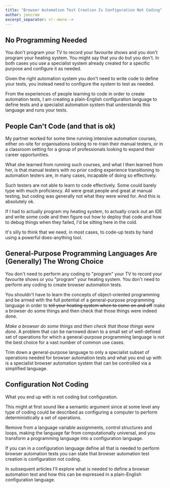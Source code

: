 ```yaml
---
title: "Browser Automation Test Creation Is Configuration Not Coding"
author: joncram
excerpt_separator: <!--more-->
---
```


## No Programming Needed 

You don't program your TV to record your favourite shows and you don't program your heating system. You might say that
you do but you don't. In both cases you use a specialist system already created for a specific purpose and configure 
it as needed.

Given the right automation system you don't need to write code to define your tests, you instead need to configure 
the system to test as needed.

From the experiences of people learning to code in order to create automation tests, I am creating a plain-English 
configuration language to define tests and a specialist automation system that understands this language and runs
your tests.

<!--more-->

## People Can't Code (and that is ok)

My partner worked for some time running intensive automation courses, either on-site for organisations looking to 
re-train their manual testers, or in a classroom setting for a group of professionals looking to expand their career 
opportunities.

What she learned from running such courses, and what I then learned from her, is that manual testers with no prior
coding experience transitioning to automation testers are, in many cases, incapable of doing so effectively.

Such testers are not able to learn to code effectively. Some could barely type with much proficiency. All were great 
people and great at manual testing, but coding was generally not what they were wired for. And this is absolutely ok.

If I had to actually program my heating system, to actually crack out an IDE and write some code and then figure out
how to deploy that code and how to debug things when they failed, I'd be sitting here in the cold.

It's silly to think that we need, in most cases, to code-up tests by hand using a powerful does-anything tool.

## General-Purpose Programming Languages Are (Generally) The Wrong Choice

You don't need to perform any coding to "program" your TV to record your favourite shows or you "program" your heating
system. You don't need to perform any coding to create browser automation tests.

You shouldn't have to learn the concepts of object-oriented programming and be armed with the full potential of a 
general-purpose programming language in order to ~~tell your heating system when to come on and off~~ make a browser 
do some things and then check that those things were indeed done.

*Make a browser do some things and then check that those things were done*. A problem that can be narrowed down to a
small set of well-defined set of operations for which a general-purpose programming language is not the best choice 
for a vast number of common use cases.

Trim down a general-purpose language to only a specialist subset of operations needed for browser automation tests and
what you end up with is a specialist browser automation system that can be controlled via a simplified language.

## Configuration Not Coding

What you end up with is not coding but configuration. 

This might at first sound like a semantic argument since at some level any type of coding could be described as 
configuring a computer to perform deterministically a set of operations.

Remove from a language variable assignments, control structures and loops, making the language far from computationally
universal, and you transform a programming language into a configuration language.

If you can in a configuration language define all that is needed to perform browser automation tests you can state
that browser automation test creation is configuration not coding.

In subsequent articles I'll explore what is needed to define a browser automation test and how this can be expressed
in a plain-English configuration language.
